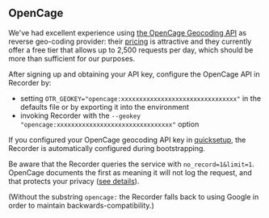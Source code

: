 ## OpenCage

We've had excellent experience using [the OpenCage Geocoding API](https://opencagedata.com) as reverse geo-coding provider: their [pricing](https://opencagedata.com/pricing) is attractive and they currently offer a free tier that allows up to 2,500 requests per day, which should be more than sufficient for our purposes.

After signing up and obtaining your API key, configure the OpenCage API in Recorder by:

- setting `OTR_GEOKEY="opencage:xxxxxxxxxxxxxxxxxxxxxxxxxxxxxxxx"` in the defaults file or by exporting it into the environment
- invoking Recorder with the `--geokey "opencage:xxxxxxxxxxxxxxxxxxxxxxxxxxxxxxxx"` option

If you configured your OpenCage geocoding API key in [quicksetup](../guide/quicksetup.md), the Recorder is automatically configured during bootstrapping.

Be aware that the Recorder queries the service with `no_record=1&limit=1`. OpenCage documents the first as meaning it will not log the request, and that protects your privacy ([see details](https://opencagedata.com/api#privacy)).

(Without the substring `opencage:` the Recorder falls back to using Google in order to maintain backwards-compatibility.)
